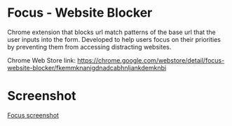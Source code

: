 # Focus - Website Blocker

Chrome extension that blocks url match patterns of the base url that the user inputs into the form. Developed to help users focus on their
priorities by preventing them from accessing distracting websites.

Chrome Web Store link: https://chrome.google.com/webstore/detail/focus-website-blocker/fkemmknanigdnadcabhnljankdemknbi

# Screenshot

[Focus screenshot](/ss-1.png?raw=true "Screenshot")
